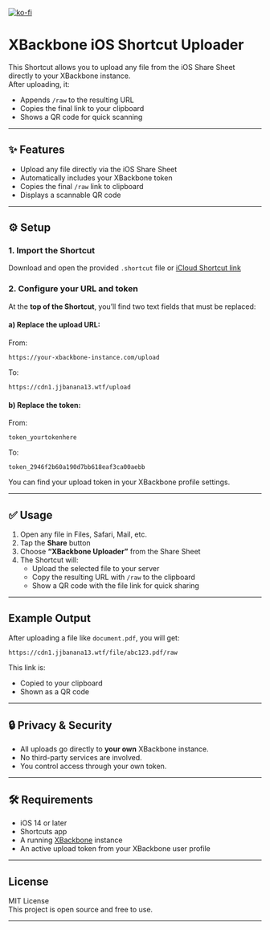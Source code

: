 [![ko-fi](https://ko-fi.com/img/githubbutton_sm.svg)](https://ko-fi.com/R5R213KNI5)
# XBackbone iOS Shortcut Uploader

This Shortcut allows you to upload any file from the iOS Share Sheet directly to your XBackbone instance.  
After uploading, it:
- Appends `/raw` to the resulting URL
- Copies the final link to your clipboard
- Shows a QR code for quick scanning
---

## ✨ Features

- Upload any file directly via the iOS Share Sheet
- Automatically includes your XBackbone token
- Copies the final `/raw` link to clipboard
- Displays a scannable QR code

---

## ⚙️ Setup

### 1. Import the Shortcut

Download and open the provided `.shortcut` file or [iCloud Shortcut link](https://www.icloud.com/shortcuts/3e2fd031facf4093afff6b99d1f04c23)

### 2. Configure your URL and token

At the **top of the Shortcut**, you’ll find two text fields that must be replaced:

#### a) Replace the upload URL:

From:
```
https://your-xbackbone-instance.com/upload
```
To:
```
https://cdn1.jjbanana13.wtf/upload
```

#### b) Replace the token:

From:
```
token_yourtokenhere
```
To:
```
token_2946f2b60a190d7bb618eaf3ca00aebb
```

You can find your upload token in your XBackbone profile settings.

---

## ✅ Usage

1. Open any file in Files, Safari, Mail, etc.
2. Tap the **Share** button
3. Choose **“XBackbone Uploader”** from the Share Sheet
4. The Shortcut will:
   - Upload the selected file to your server
   - Copy the resulting URL with `/raw` to the clipboard
   - Show a QR code with the file link for quick sharing

---

## Example Output

After uploading a file like `document.pdf`, you will get:

```
https://cdn1.jjbanana13.wtf/file/abc123.pdf/raw
```

This link is:
- Copied to your clipboard
- Shown as a QR code

---

## 🔒 Privacy & Security

- All uploads go directly to **your own** XBackbone instance.
- No third-party services are involved.
- You control access through your own token.

---

## 🛠 Requirements

- iOS 14 or later
- Shortcuts app
- A running [XBackbone](https://github.com/XBackBone/XBackBone) instance
- An active upload token from your XBackbone user profile

---

## License

MIT License  
This project is open source and free to use.

---
